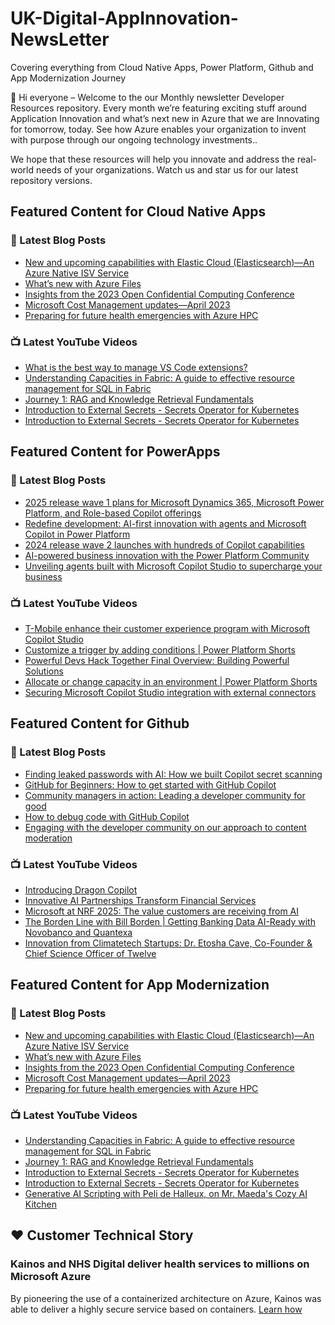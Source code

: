 # UK-Digital-AppInnovation-NewsLetter

Covering everything from Cloud Native Apps, Power Platform, Github and App Modernization Journey

👋 Hi everyone – Welcome to the our Monthly newsletter Developer Resources repository. Every month we’re featuring exciting stuff around Application Innovation and what’s next new in Azure that we are Innovating for tomorrow, today. See how Azure enables your organization to invent with purpose through our ongoing technology investments..


We hope that these resources will help you innovate and address the real-world needs of your organizations. Watch us and star us for our latest repository versions.

## Featured Content for Cloud Native Apps


### 📝 Latest Blog Posts

    
<!-- BLOGCNA:START -->
- [New and upcoming capabilities with Elastic Cloud (Elasticsearch)—An Azure Native ISV Service](https://azure.microsoft.com/blog/new-and-upcoming-capabilities-with-elastic-cloud-elasticsearch-an-azure-native-isv-service/)
- [What’s new with Azure Files](https://azure.microsoft.com/blog/what-s-new-with-azure-files/)
- [Insights from the 2023 Open Confidential Computing Conference](https://azure.microsoft.com/blog/insights-from-the-2023-open-confidential-computing-conference/)
- [Microsoft Cost Management updates—April 2023](https://azure.microsoft.com/blog/microsoft-cost-management-updates-april-2023/)
- [Preparing for future health emergencies with Azure HPC ](https://azure.microsoft.com/blog/preparing-for-future-health-emergencies-with-azure-hpc/)
<!-- BLOGCNA:END -->

### 📺 Latest YouTube Videos

 
<!-- YOUTUBECNA:START -->
- [What is the best way to manage VS Code extensions?](https://www.youtube.com/watch?v=zqqj55PUaRQ)
- [Understanding Capacities in Fabric: A guide to effective resource management for SQL in Fabric](https://www.youtube.com/watch?v=OW7oeG-qxNw)
- [Journey 1: RAG and Knowledge Retrieval Fundamentals](https://www.youtube.com/watch?v=UOsboxxyqew)
- [Introduction to External Secrets - Secrets Operator for Kubernetes](https://www.youtube.com/watch?v=2FOB49oXts8)
- [Introduction to External Secrets - Secrets Operator for Kubernetes](https://www.youtube.com/watch?v=1BuXWMm7wHQ)
<!-- YOUTUBECNA:END -->

##  Featured Content for PowerApps
### 📝 Latest Blog Posts
<!-- BLOGPOWER:START -->
- [2025 release wave 1 plans for Microsoft Dynamics 365, Microsoft Power Platform, and Role-based Copilot offerings](https://www.microsoft.com/en-us/dynamics-365/blog/business-leader/2025/01/23/2025-release-wave-1-plans-for-microsoft-dynamics-365-microsoft-power-platform-and-role-based-copilot-offerings/)
- [Redefine development: AI-first innovation with agents and Microsoft Copilot in Power Platform](https://www.microsoft.com/en-us/power-platform/blog/2024/11/19/redefine-development-ai-first-innovation-with-agents-and-microsoft-copilot-in-power-platform/)
- [2024 release wave 2 launches with hundreds of Copilot capabilities](https://www.microsoft.com/en-us/dynamics-365/blog/business-leader/2024/10/29/2024-release-wave-2-launches-with-hundreds-of-copilot-capabilities/)
- [AI-powered business innovation with the Power Platform Community](https://www.microsoft.com/en-us/power-platform/blog/2024/09/18/ai-powered-business-innovation-with-the-power-platform-community/)
- [Unveiling agents built with Microsoft Copilot Studio to supercharge your business](https://www.microsoft.com/en-us/microsoft-copilot/blog/copilot-studio/unveiling-copilot-agents-built-with-microsoft-copilot-studio-to-supercharge-your-business/)
<!-- BLOGPOWER:END -->
 ### 📺 Latest YouTube Videos
    
<!-- YOUTUBEPOWER:START -->
- [T-Mobile enhance their customer experience program with Microsoft Copilot Studio](https://www.youtube.com/watch?v=6oY9CYM7VNM)
- [Customize a trigger by adding conditions | Power Platform Shorts](https://www.youtube.com/watch?v=D7HrOzfxMUM)
- [Powerful Devs Hack Together Final Overview: Building Powerful Solutions](https://www.youtube.com/watch?v=BNA3plDd2Ic)
- [Allocate or change capacity in an environment | Power Platform Shorts](https://www.youtube.com/watch?v=cqc7wkU2YVE)
- [Securing Microsoft Copilot Studio integration with external connectors](https://www.youtube.com/watch?v=-dQOqZSIhKU)
<!-- YOUTUBEPOWER:END -->

##  Featured Content for Github
### 📝 Latest Blog Posts
<!-- BLOGGITHUB:START -->
- [Finding leaked passwords with AI: How we built Copilot secret scanning](https://github.blog/engineering/platform-security/finding-leaked-passwords-with-ai-how-we-built-copilot-secret-scanning/)
- [GitHub for Beginners: How to get started with GitHub Copilot](https://github.blog/ai-and-ml/github-copilot/github-for-beginners-how-to-get-started-with-github-copilot/)
- [Community managers in action: Leading a developer community for good](https://github.blog/open-source/social-impact/community-managers-in-action-leading-a-developer-community-for-good/)
- [How to debug code with GitHub Copilot](https://github.blog/ai-and-ml/github-copilot/how-to-debug-code-with-github-copilot/)
- [Engaging with the developer community on our approach to content moderation](https://github.blog/news-insights/policy-news-and-insights/engaging-with-the-developer-community-on-our-approach-to-content-moderation/)
<!-- BLOGGITHUB:END -->
### 📺 Latest YouTube Videos
<!-- YOUTUBEGITHUB:START -->
- [Introducing Dragon Copilot](https://www.youtube.com/watch?v=VYNz_VUoMZQ)
- [Innovative AI Partnerships Transform Financial Services](https://www.youtube.com/watch?v=vk2shVmtRtE)
- [Microsoft at NRF 2025: The value customers are receiving from AI](https://www.youtube.com/watch?v=6F0ejkAgN_8)
- [The Borden Line with Bill Borden | Getting Banking Data AI-Ready with Novobanco and Quantexa](https://www.youtube.com/watch?v=KaO4SAxqKLw)
- [Innovation from Climatetech Startups: Dr. Etosha Cave, Co-Founder &amp; Chief Science Officer of Twelve](https://www.youtube.com/watch?v=CscWCQcPIVY)
<!-- YOUTUBEGITHUB:END -->
##  Featured Content for App Modernization
### 📝 Latest Blog Posts
<!-- BLOGAPPMOD:START -->
- [New and upcoming capabilities with Elastic Cloud (Elasticsearch)—An Azure Native ISV Service](https://azure.microsoft.com/blog/new-and-upcoming-capabilities-with-elastic-cloud-elasticsearch-an-azure-native-isv-service/)
- [What’s new with Azure Files](https://azure.microsoft.com/blog/what-s-new-with-azure-files/)
- [Insights from the 2023 Open Confidential Computing Conference](https://azure.microsoft.com/blog/insights-from-the-2023-open-confidential-computing-conference/)
- [Microsoft Cost Management updates—April 2023](https://azure.microsoft.com/blog/microsoft-cost-management-updates-april-2023/)
- [Preparing for future health emergencies with Azure HPC ](https://azure.microsoft.com/blog/preparing-for-future-health-emergencies-with-azure-hpc/)
<!-- BLOGAPPMOD:END -->
### 📺 Latest YouTube Videos
<!-- YOUTUBEAPPMOD:START -->
- [Understanding Capacities in Fabric: A guide to effective resource management for SQL in Fabric](https://www.youtube.com/watch?v=OW7oeG-qxNw)
- [Journey 1: RAG and Knowledge Retrieval Fundamentals](https://www.youtube.com/watch?v=UOsboxxyqew)
- [Introduction to External Secrets - Secrets Operator for Kubernetes](https://www.youtube.com/watch?v=2FOB49oXts8)
- [Introduction to External Secrets - Secrets Operator for Kubernetes](https://www.youtube.com/watch?v=1BuXWMm7wHQ)
- [Generative AI Scripting with Peli de Halleux, on Mr. Maeda&#39;s Cozy AI Kitchen](https://www.youtube.com/watch?v=ajEbAm6kjI4)
<!-- YOUTUBEAPPMOD:END -->


## ♥️ Customer Technical Story 

### Kainos and NHS Digital deliver health services to millions on Microsoft Azure

By pioneering the use of a containerized architecture on Azure, Kainos was able to deliver a highly secure service based on containers. [Learn how](https://customers.microsoft.com/en-us/story/1368348549535774520-kainos-and-nhs-digital-deliver-health-services-to-millions-on-microsoft-azure)

